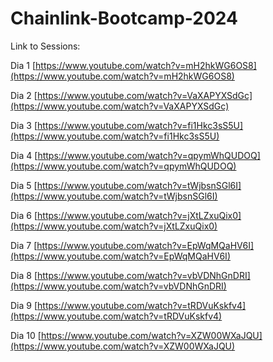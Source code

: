 ﻿# Chainlink-Bootcamp-2024

 
Link to Sessions:

Dia 1
[https://www.youtube.com/watch?v=mH2hkWG6OS8](https://www.youtube.com/watch?v=mH2hkWG6OS8)

Dia 2
[https://www.youtube.com/watch?v=VaXAPYXSdGc](https://www.youtube.com/watch?v=VaXAPYXSdGc)

Dia 3
[https://www.youtube.com/watch?v=fi1Hkc3sS5U](https://www.youtube.com/watch?v=fi1Hkc3sS5U)

Dia 4
[https://www.youtube.com/watch?v=qpymWhQUDOQ](https://www.youtube.com/watch?v=qpymWhQUDOQ)

Dia 5
[https://www.youtube.com/watch?v=tWjbsnSGl6I](https://www.youtube.com/watch?v=tWjbsnSGl6I)

Dia 6
[https://www.youtube.com/watch?v=jXtLZxuQix0](https://www.youtube.com/watch?v=jXtLZxuQix0)

Dia 7
[https://www.youtube.com/watch?v=EpWqMQaHV6I](https://www.youtube.com/watch?v=EpWqMQaHV6I)

Dia 8
[https://www.youtube.com/watch?v=vbVDNhGnDRI](https://www.youtube.com/watch?v=vbVDNhGnDRI)

Dia 9
[https://www.youtube.com/watch?v=tRDVuKskfv4](https://www.youtube.com/watch?v=tRDVuKskfv4)

Dia 10
[https://www.youtube.com/watch?v=XZW00WXaJQU](https://www.youtube.com/watch?v=XZW00WXaJQU)

